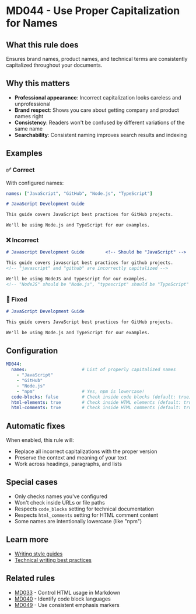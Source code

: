 # MD044 - Use Proper Capitalization for Names

## What this rule does

Ensures brand names, product names, and technical terms are consistently capitalized throughout your documents.

## Why this matters

- **Professional appearance**: Incorrect capitalization looks careless and unprofessional
- **Brand respect**: Shows you care about getting company and product names right
- **Consistency**: Readers won't be confused by different variations of the same name
- **Searchability**: Consistent naming improves search results and indexing

## Examples

### ✅ Correct

With configured names:

```yaml
names: ["JavaScript", "GitHub", "Node.js", "TypeScript"]
```

```markdown
# JavaScript Development Guide

This guide covers JavaScript best practices for GitHub projects.

We'll be using Node.js and TypeScript for our examples.
```

### ❌ Incorrect  

```markdown
# Javascript Development Guide        <!-- Should be "JavaScript" -->

This guide covers javascript best practices for github projects.
<!-- "javascript" and "github" are incorrectly capitalized -->

We'll be using NodeJS and typescript for our examples.
<!-- "NodeJS" should be "Node.js", "typescript" should be "TypeScript" -->
```

### 🔧 Fixed

```markdown
# JavaScript Development Guide

This guide covers JavaScript best practices for GitHub projects.

We'll be using Node.js and TypeScript for our examples.
```

## Configuration

```yaml
MD044:
  names:                     # List of properly capitalized names
    - "JavaScript"
    - "GitHub"  
    - "Node.js"
    - "npm"                  # Yes, npm is lowercase!
  code-blocks: false         # Check inside code blocks (default: true)
  html-elements: true        # Check inside HTML elements (default: true)
  html-comments: true        # Check inside HTML comments (default: true)
```

## Automatic fixes

When enabled, this rule will:

- Replace all incorrect capitalizations with the proper version
- Preserve the context and meaning of your text
- Work across headings, paragraphs, and lists

## Special cases

- Only checks names you've configured
- Won't check inside URLs or file paths
- Respects `code_blocks` setting for technical documentation
- Respects `html_comments` setting for HTML comment content
- Some names are intentionally lowercase (like "npm")

## Learn more

- [Writing style guides](https://developers.google.com/style/word-list)
- [Technical writing best practices](https://docs.microsoft.com/style-guide/capitalization)

## Related rules

- [MD033](md033.md) - Control HTML usage in Markdown
- [MD040](md040.md) - Identify code block languages
- [MD049](md049.md) - Use consistent emphasis markers
